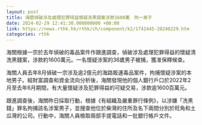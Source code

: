 ```yaml
---
layout: post
title: 海關偵破涉及處理犯罪得益懷疑洗黑錢案涉款1600萬　拘一男子
date: 2024-02-29 12:41:30.000000000 +08:00
link: https://news.rthk.hk/rthk/ch/component/k2/1742445-20240229.htm
categories: rthk
---
```


海關根據一宗於去年偵破的毒品案件作跟進調查，偵破涉及處理犯罪得益的懷疑清洗黑錢案，涉款約1600萬元。一名懷疑涉案的36歲男子被捕，獲准保釋候查。

海關人員去年8月偵破一宗涉及逾2億元的海路販運毒品案件，拘捕懷疑涉案的本地男子。經財富調查和資金流向分析後，海關發現他的個人銀行戶口於2022年2月至去年6月期間，有大量懷疑涉及犯罪得益的可疑交易，涉款逾1600百萬元。

跟進調查後，海關昨日採取行動，根據《有組織及嚴重罪行條例》，以涉嫌「洗黑錢」罪名拘捕該名涉案男子，並搜查他位於柴灣的住所及名下兩間分別於旺角和土瓜灣的公司。行動中，海關人員檢取兩部手提電話和一批銀行帳戶文件。
